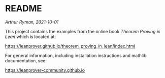 # README

*Arthur Ryman, 2021-10-01*

This project contains the examples from the online book
*Theorem Proving in Lean* which is located at:

https://leanprover.github.io/theorem_proving_in_lean/index.html

For general information, including installation instructions and mathlib documentation, see:

https://leanprover-community.github.io
